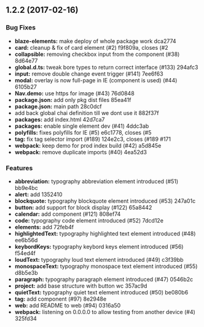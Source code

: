 <a name="1.2.2"></a>
## 1.2.2 (2017-02-16)


### Bug Fixes

* **blaze-elements:** make deploy of whole package work dca2774
* **card:** cleanup & fix of card element (#2) f9f809a, closes (#2
* **collapsible:** removing checkbox input from the component (#38) 8d64e77
* **global.d.ts:** tweak bore types to return correct interface (#133) 294afc3
* **input:** remove double change event trigger (#141) 7ee6f63
* **modal:** overlay is now full-page in IE (component is used) (#44) 6105b27
* **Nav.demo:** use https for image (#43) 76d0848
* **package.json:** add only pkg dist files 85ea41f
* **package.json:** main path 28c0dcf
* add back global chai definition till we dont use it 882f37f
* **packages:** add index.html 42d7ca7
* **packages:** enable single element dev (#41) 4ddc3ab
* **polyfills:** fixes polyfills for IE (#5) e6c1778, closes (#5
* **tag:** fix tag selector import (#189) 124e2c3, closes (#189 #171
* **webpack:** keep demo for prod index build (#42) a5d845e
* **webpack:** remove duplicate imports (#40) 4ea52d3

### Features

* **abbreviation:** typography abbreviation element introduced (#51) bb9e4bc
* **alert:** add 1352410
* **blockquote:** typography blockquote element introduced (#53) 247a01c
* **button:** add support for block display (#122) 65a8442
* **calendar:** add <bl-calendar> component (#121) 808ef74
* **code:** typography code element introduced (#52) 7dcd12e
* **elements:** add 72feb4f
* **highlightedText:** typography highlighted text element introduced (#48) ee6b56d
* **keybordKeys:** typography keybord keys element introduced (#56) f54ed4f
* **loudText:** typography loud text element introduced (#49) c3f39bb
* **monospaceText:** typography monospace text element introduced (#55) d8b5e3b
* **paragraph:** typography paragraph element introduced (#47) 0546b2c
* **project:** add base structure with button wc 357ac9d
* **quietText:** typography quiet text element introduced (#50) be080b6
* **tag:** add component (#97) 8e2948e
* **web:** add README to web (#94) 0316a50
* **webpack:** listening on 0.0.0.0 to allow testing from another device (#4) 325fd34



